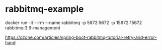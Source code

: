 # rabbitmq-example

docker run -it --rm --name rabbitmq -p 5672:5672 -p 15672:15672 rabbitmq:3.9-management

https://dzone.com/articles/spring-boot-rabbitmq-tutorial-retry-and-error-hand